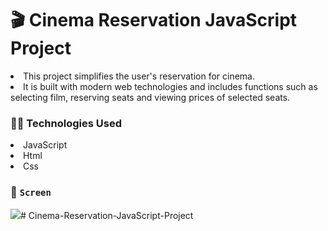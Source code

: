 # 🎬 Cinema Reservation JavaScript Project

<li>This project simplifies the user's reservation for cinema.</li>
<li>It is built with modern web technologies and includes functions such as selecting film, reserving seats and viewing prices of selected seats.</li>

### 🧑‍💻 Technologies Used

<li>JavaScript</li>
<li>Html</li>
<li>Css</li>

### 🎥 `Screen`

![](cinema.gif)# Cinema-Reservation-JavaScript-Project
